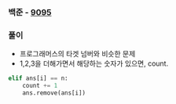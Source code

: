 ### 백준  - [9095](https://www.acmicpc.net/problem/9095)

### 풀이

* 프로그래머스의 타겟 넘버와 비슷한 문제
* 1,2,3을 더해가면서 해당하는 숫자가 있으면, count.

```Python
elif ans[i] == n:
    count += 1
    ans.remove(ans[i])
```


